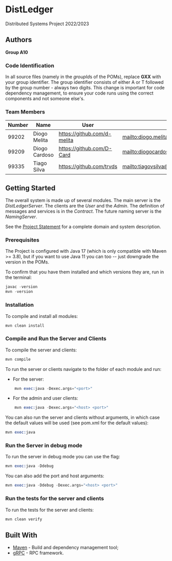 # DistLedger

Distributed Systems Project 2022/2023

## Authors

**Group A10**

### Code Identification

In all source files (namely in the *groupId*s of the POMs), replace **GXX** with your group identifier. The group
identifier consists of either A or T followed by the group number - always two digits. This change is important for
code dependency management, to ensure your code runs using the correct components and not someone else's.

### Team Members

| Number | Name          | User                          | Email                                      |
| ------ | ------------- | ----------------------------- | ------------------------------------------ |
| 99202  | Diogo Melita  | <https://github.com/d-melita> | <mailto:diogo.melita@tecnico.ulisboa.pt>   |
| 99209  | Diogo Cardoso | <https://github.com/D-Card>   | <mailto:diogocardoso67@tecnico.ulisboa.pt> |
| 99335  | Tiago Silva   | <https://github.com/trvds>    | <mailto:tiagovsilva@tecnico.ulisboa.pt>    |

## Getting Started

The overall system is made up of several modules. The main server is the _DistLedgerServer_. The clients are the _User_
and the _Admin_. The definition of messages and services is in the _Contract_. The future naming server
is the _NamingServer_.

See the [Project Statement](https://github.com/tecnico-distsys/DistLedger) for a complete domain and system description.

### Prerequisites

The Project is configured with Java 17 (which is only compatible with Maven >= 3.8), but if you want to use Java 11 you
can too -- just downgrade the version in the POMs.

To confirm that you have them installed and which versions they are, run in the terminal:

```s
javac -version
mvn -version
```

### Installation

To compile and install all modules:

```s
mvn clean install
```

### Compile and Run the Server and Clients

To compile the server and clients:

```s
mvn compile
```

To run the server or clients navigate to the folder of each module and run:

- For the server:

```s
    mvn exec:java -Dexec.args="<port>"
```

- For the admin and user clients:

```s
    mvn exec:java -Dexec.args="<host> <port>"
```

You can also run the server and clients without arguments, in which case the default values will be used (see pom.xml for the default values):

```s
mvn exec:java
```

### Run the Server in debug mode

To run the server in debug mode you can use the flag:

```s
mvn exec:java -Ddebug
```

You can also add the port and host arguments:

```s
mvn exec:java -Ddebug -Dexec.args="<host> <port>"
```

### Run the tests for the server and clients

To run the tests for the server and clients:

```s
mvn clean verify
```

## Built With

- [Maven](https://maven.apache.org/) - Build and dependency management tool;
- [gRPC](https://grpc.io/) - RPC framework.
